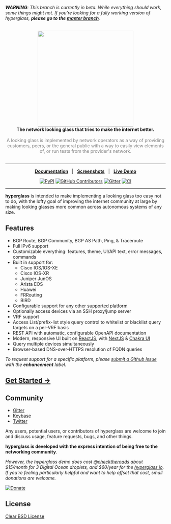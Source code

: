 

***WARNING**: This branch is currently in beta. While everything *should* work, some things might not. If you're looking for a fully working version of hyperglass, **please go to the [master branch](https://github.com/checktheroads/hyperglass/tree/master)**.*

<div align="center">
  <br/>
  <img src="logo.png" width=300></img>
  <br/>
  <strong>The network looking glass that tries to make the internet better.</strong>
  <br/>
  <br/>
  <div style="color: #808080;">
  A looking glass is implemented by network operators as a way of providing customers, peers, or the general public with a way to easily view elements of, or run tests from the provider's network.
  </div>
</div>

<br/>
<hr/>

<div align="center">

[**Documentation**](https://hyperglass.io)&nbsp;&nbsp;&nbsp;|&nbsp;&nbsp;&nbsp;[**Screenshots**](https://hyperglass.io/screenshots)&nbsp;&nbsp;&nbsp;|&nbsp;&nbsp;&nbsp;[**Live Demo**](https://hyperglass.allroads.io/)

[![PyPI](https://img.shields.io/pypi/v/hyperglass?style=for-the-badge)](https://pypi.org/project/hyperglass/)
[![GitHub Contributors](https://img.shields.io/github/contributors/checktheroads/hyperglass?color=40798C&style=for-the-badge)](https://github.com/checktheroads/hyperglass)
[![Gitter](https://img.shields.io/gitter/room/checktheroads/hyperglass?color=ff5e5b&style=for-the-badge)](https://gitter.im/hyperglass)
[![CI](https://img.shields.io/travis/checktheroads/hyperglass/v1.0.0?style=for-the-badge)](https://travis-ci.org/checktheroads/hyperglass)

</div>

<hr>

**hyperglass** is intended to make implementing a looking glass too easy not to do, with the lofty goal of improving the internet community at large by making looking glasses more common across autonomous systems of any size.

## Features

- BGP Route, BGP Community, BGP AS Path, Ping, & Traceroute
- Full IPv6 support
- Customizable everything: features, theme, UI/API text, error messages, commands
- Built in support for:
    - Cisco IOS/IOS-XE
    - Cisco IOS-XR
    - Juniper JunOS
    - Arista EOS
    - Huawei
    - FRRouting
    - BIRD
- Configurable support for any other [supported platform](https://hyperglass.io/docs/platforms)
- Optionally access devices via an SSH proxy/jump server
- VRF support
- Access List/prefix-list style query control to whitelist or blacklist query targets on a per-VRF basis
- REST API with automatic, configurable OpenAPI documentation
- Modern, responsive UI built on [ReactJS](https://reactjs.org/), with [NextJS](https://nextjs.org/) & [Chakra UI](https://chakra-ui.com/)
- Query multiple devices simultaneously
- Browser-based DNS-over-HTTPS resolution of FQDN queries

*To request support for a specific platform, please [submit a Github Issue](https://github.com/checktheroads/hyperglass/issues/new) with the **enhancement** label.*

## [Get Started →](https://hyperglass.io/)

## Community

- [Gitter](https://gitter.im/hyperglass)
- [Keybase](https://keybase.io/team/hyperglass)
- [Twitter](https://twitter.com/checktheroads)

Any users, potential users, or contributors of hyperglass are welcome to join and discuss usage, feature requests, bugs, and other things.

**hyperglass is developed with the express intention of being free to the networking community**.

*However, the hyperglass demo does cost [@checktheroads](https://github.com/checktheroads) about $15/month for 3 Digital Ocean droplets, and $60/year for the [hyperglass.io](https://hyperglass.io). If you're feeling particularly helpful and want to help offset that cost, small donations are welcome.*

[![Donate](https://img.shields.io/badge/Donate-blue.svg?logo=paypal&style=for-the-badge)](https://www.paypal.com/cgi-bin/webscr?cmd=_s-xclick&hosted_button_id=ZQFH3BB2B5M3E&source=url)

## License

[Clear BSD License](https://github.com/checktheroads/hyperglass/v1.0.0/LICENSE)
